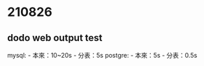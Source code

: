 # 210826

## dodo web output test

mysql:
    - 本來：10~20s
    - 分表：5s
postgre:
    - 本來：5s
    - 分表：0.5s

